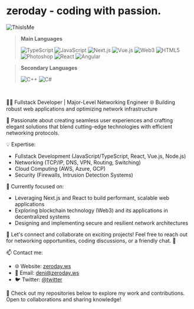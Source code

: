 # zeroday - coding with passion.
![ThisIsMe](https://cdn.discordapp.com/attachments/918254594830782465/1115201665541349396/KFZgOio_1.png)

> **Main Languages**
> 
> ![TypeScript](https://img.shields.io/badge/typescript-%23007ACC.svg?style=for-the-badge&logo=typescript&logoColor=white)
> ![JavaScript](https://img.shields.io/badge/javascript-%23323330.svg?style=for-the-badge&logo=javascript&logoColor=%23F7DF1E)
> ![Next.js](https://img.shields.io/badge/next.js-%23000000.svg?style=for-the-badge&logo=nextdotjs&logoColor=white)
> ![Vue.js](https://img.shields.io/badge/vue.js-%234FC08D.svg?style=for-the-badge&logo=vuedotjs&logoColor=white)
> ![Web3](https://img.shields.io/badge/web3-%231572B6.svg?style=for-the-badge&logo=ethereum&logoColor=white)
> ![HTML5](https://img.shields.io/badge/html5-%23E34F26.svg?style=for-the-badge&logo=html5&logoColor=white)
> ![Photoshop](https://img.shields.io/badge/photoshop-%2331A8FF.svg?style=for-the-badge&logo=adobephotoshop&logoColor=white)
> ![React](https://img.shields.io/badge/react-%2361DAFB.svg?style=for-the-badge&logo=react&logoColor=white)
> ![Angular](https://img.shields.io/badge/angular-%23DD0031.svg?style=for-the-badge&logo=angular&logoColor=white)

> **Secondary Languages**
>
> ![C++](https://img.shields.io/badge/c++-%2300599C.svg?style=for-the-badge&logo=c%2B%2B&logoColor=white)
> ![C#](https://img.shields.io/badge/c%23-%23239120.svg?style=for-the-badge&logo=c-sharp&logoColor=white)


</br>

👨‍💻 Fullstack Developer | Major-Level Networking Engineer
🌐 Building robust web applications and optimizing network infrastructure

🚀 Passionate about creating seamless user experiences and crafting elegant solutions that blend cutting-edge technologies with efficient networking protocols.

💡 Expertise:
- Fullstack Development (JavaScript/TypeScript, React, Vue.js, Node.js)
- Networking (TCP/IP, DNS, VPN, Routing, Switching)
- Cloud Computing (AWS, Azure, GCP)
- Security (Firewalls, Intrusion Detection Systems)

🎯 Currently focused on:
- Leveraging Next.js and React to build performant, scalable web applications
- Exploring blockchain technology (Web3) and its applications in decentralized systems
- Designing and implementing secure and resilient network architectures

🌟 Let's connect and collaborate on exciting projects! Feel free to reach out for networking opportunities, coding discussions, or a friendly chat. 🤝

📫 Contact me:
- 🌐 Website: [zeroday.ws](https://zeroday.ws)
- 📧 Email: deni@zeroday.ws
- 🐦 Twitter: [@twitter](https://twitter.com/)


🔗 Check out my repositories below to explore my work and contributions. Open to collaborations and sharing knowledge!


</br>


